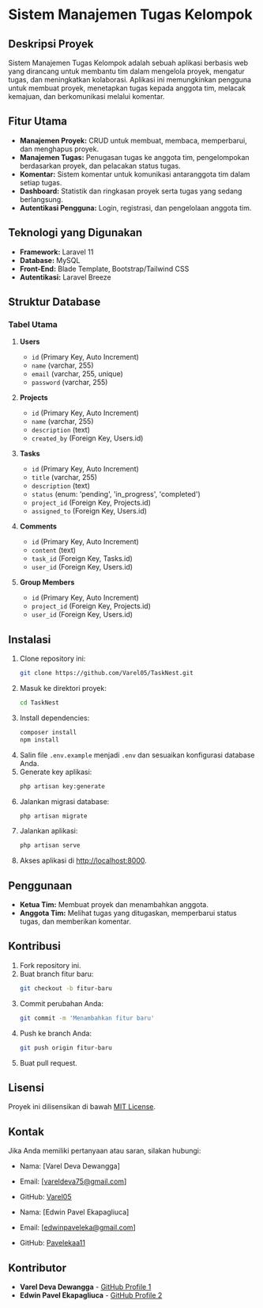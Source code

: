 # Sistem Manajemen Tugas Kelompok

## Deskripsi Proyek
Sistem Manajemen Tugas Kelompok adalah sebuah aplikasi berbasis web yang dirancang untuk membantu tim dalam mengelola proyek, mengatur tugas, dan meningkatkan kolaborasi. Aplikasi ini memungkinkan pengguna untuk membuat proyek, menetapkan tugas kepada anggota tim, melacak kemajuan, dan berkomunikasi melalui komentar.

## Fitur Utama
- **Manajemen Proyek:** CRUD untuk membuat, membaca, memperbarui, dan menghapus proyek.
- **Manajemen Tugas:** Penugasan tugas ke anggota tim, pengelompokan berdasarkan proyek, dan pelacakan status tugas.
- **Komentar:** Sistem komentar untuk komunikasi antaranggota tim dalam setiap tugas.
- **Dashboard:** Statistik dan ringkasan proyek serta tugas yang sedang berlangsung.
- **Autentikasi Pengguna:** Login, registrasi, dan pengelolaan anggota tim.

## Teknologi yang Digunakan
- **Framework:** Laravel 11
- **Database:** MySQL
- **Front-End:** Blade Template, Bootstrap/Tailwind CSS
- **Autentikasi:** Laravel Breeze

## Struktur Database
### Tabel Utama
1. **Users**
   - `id` (Primary Key, Auto Increment)
   - `name` (varchar, 255)
   - `email` (varchar, 255, unique)
   - `password` (varchar, 255)

2. **Projects**
   - `id` (Primary Key, Auto Increment)
   - `name` (varchar, 255)
   - `description` (text)
   - `created_by` (Foreign Key, Users.id)

3. **Tasks**
   - `id` (Primary Key, Auto Increment)
   - `title` (varchar, 255)
   - `description` (text)
   - `status` (enum: 'pending', 'in_progress', 'completed')
   - `project_id` (Foreign Key, Projects.id)
   - `assigned_to` (Foreign Key, Users.id)

4. **Comments**
   - `id` (Primary Key, Auto Increment)
   - `content` (text)
   - `task_id` (Foreign Key, Tasks.id)
   - `user_id` (Foreign Key, Users.id)

5. **Group Members**
   - `id` (Primary Key, Auto Increment)
   - `project_id` (Foreign Key, Projects.id)
   - `user_id` (Foreign Key, Users.id)

## Instalasi
1. Clone repository ini:
   ```bash
   git clone https://github.com/Varel05/TaskNest.git
   ```
2. Masuk ke direktori proyek:
   ```bash
   cd TaskNest
   ```
3. Install dependencies:
   ```bash
   composer install
   npm install
   ```
4. Salin file `.env.example` menjadi `.env` dan sesuaikan konfigurasi database Anda.
5. Generate key aplikasi:
   ```bash
   php artisan key:generate
   ```
6. Jalankan migrasi database:
   ```bash
   php artisan migrate
   ```
7. Jalankan aplikasi:
   ```bash
   php artisan serve
   ```
8. Akses aplikasi di [http://localhost:8000](http://localhost:8000).

## Penggunaan
- **Ketua Tim:** Membuat proyek dan menambahkan anggota.
- **Anggota Tim:** Melihat tugas yang ditugaskan, memperbarui status tugas, dan memberikan komentar.

## Kontribusi
1. Fork repository ini.
2. Buat branch fitur baru:
   ```bash
   git checkout -b fitur-baru
   ```
3. Commit perubahan Anda:
   ```bash
   git commit -m 'Menambahkan fitur baru'
   ```
4. Push ke branch Anda:
   ```bash
   git push origin fitur-baru
   ```
5. Buat pull request.

## Lisensi
Proyek ini dilisensikan di bawah [MIT License](LICENSE).

## Kontak
Jika Anda memiliki pertanyaan atau saran, silakan hubungi:
- Nama: [Varel Deva Dewangga]
- Email: [vareldeva75@gmail.com]
- GitHub: [Varel05](https://github.com/Varel05)

- Nama: [Edwin Pavel Ekapagliuca]
- Email: [edwinpaveleka@gmail.com]
- GitHub: [Pavelekaa11](https://github.com/Pavelekaa11)

## Kontributor
- **Varel Deva Dewangga** - [GitHub Profile 1](https://github.com/Varel05)
- **Edwin Pavel Ekapagliuca** - [GitHub Profile 2](https://github.com/Pavelekaa11)

